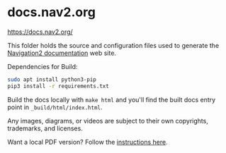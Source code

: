 # docs.nav2.org
https://docs.nav2.org/

This folder holds the source and configuration files used to generate the
[Navigation2 documentation](https://docs.nav2.org) web site.

Dependencies for Build:

``` bash
sudo apt install python3-pip
pip3 install -r requirements.txt
```

Build the docs locally with `make html` and you'll find the built docs entry point in `_build/html/index.html`.

Any images, diagrams, or videos are subject to their own copyrights, trademarks, and licenses.

Want a local PDF version? Follow the [instructions here](https://gist.github.com/alfredodeza/7fb5c667addb1c6963b9).
